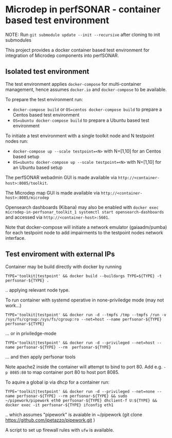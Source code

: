 # Microdep in perfSONAR - container based test environment

NOTE: Run `git submodule update --init --recursive` after cloning to init submodules

This project provides a docker container based test environment for integration of Microdep components into perfSONAR.

## Isolated test environment

The test environment applies `docker-compose` for multi-container management, hence assumes `docker.io` and `docker-compose` to be available. 

To prepare the test environment run:
  * `docker-compose build` or `OS=centos docker-compose build` to prepare a Centos based test environment
  * `OS=ubuntu docker-compose build` to prepare a Ubuntu based test environment

To initiate a test environment with a single toolkit node and N testpoint nodes run:
  * `docker-compose up --scale testpoint=<N>` with N=[1,10] for an Centos based setup
  * `OS=ubuntu docker-compose up --scale testpoint=<N>` with N=[1,10] for an Ubuntu based setup

The perfSONAR webadmin GUI is made available via `http://<container-host>:8085/toolkit`.

The Microdep map GUI is made available via `http://<container-host>:8085/microdep`

Opensearch dashboards (Kibana) may also be enabled with `docker exec microdep-in-perfsonar_toolkit_1 systemctl start opensearch-dashboards` and accessed via `http://<container-host>:5601`.

Note that docker-compose will initiate a network emulator (gaiaadm/pumba) for each testpoint node to add impairments to the testpoint nodes network interface.

## Test enviroment with external IPs

Container may be build directly with docker by running 

    TYPE='toolkit|testpoint' && docker build --buildargs TYPE=${TYPE} -t perfsonar-${TYPE} .

.. applying relevant node type.

To run container with systemd operative in none-priviledge mode (may not work...)

    TYPE='toolkit|testpoint' && docker run -d --tmpfs /tmp --tmpfs /run -v /sys/fs/cgroup:/sys/fs/cgroup:ro --net=host --name perfsonar-${TYPE} perfsonar-${TYPE} 

... or in priviledge-mode

    TYPE='toolkit|testpoint' && docker run -d --privileged --net=host --name perfsonar-${TYPE} --rm  perfsonar-${TYPE}

... and then apply perfsonar tools

Note apache2 inside the container will attempt to bind to port 80. Add e.g. `-p 8085:80` to map container port 80 to host port 8085. 

To aquire a global ip via dhcp for a container run: 

    TYPE='toolkit|testpoint' && docker run -d --privileged --net=none --name perfsonar-${TYPE} --rm perfsonar-${TYPE} && sudo ~/pipework/pipework eth0 perfsonar-${TYPE} dhclient-f U:${TYPE} && docker exec -it perfsonar-${TYPE} ifconfig eth1 

.. which assumes "pipework" is avaiable in ~/pipework (git clone https://github.com/jpetazzo/pipework.git )

A script to set up firewall rules with `ufw` is available.


